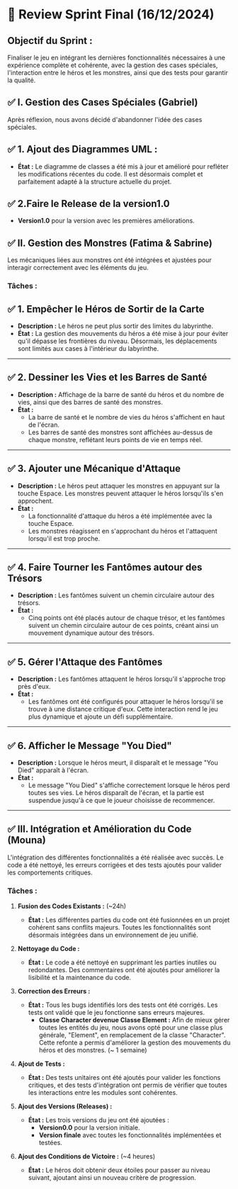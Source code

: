 # 🏁 **Review Sprint Final (16/12/2024)**  

## Objectif du Sprint :  
Finaliser le jeu en intégrant les dernières fonctionnalités nécessaires à une expérience complète et cohérente, avec la gestion des cases spéciales, l'interaction entre le héros et les monstres, ainsi que des tests pour garantir la qualité.


## ✅ **I. Gestion des Cases Spéciales (Gabriel)**  
Après réflexion, nous avons décidé d'abandonner l'idée des cases spéciales.

## ✅ **1. Ajout des Diagrammes UML :**  
   - **État :** Le diagramme de classes a été mis à jour et amélioré pour refléter les modifications récentes du code. Il est désormais complet et parfaitement adapté à la structure actuelle du projet.
## ✅ **2.Faire le Release de la version1.0**
- **Version1.0** pour la version avec les premières améliorations.  


## ✅ **II. Gestion des Monstres (Fatima & Sabrine)**  
Les mécaniques liées aux monstres ont été intégrées et ajustées pour interagir correctement avec les éléments du jeu.  

### Tâches :
## ✅ **1. Empêcher le Héros de Sortir de la Carte**  
   - **Description :** Le héros ne peut plus sortir des limites du labyrinthe.  
   - **État :** La gestion des mouvements du héros a été mise à jour pour éviter qu'il dépasse les frontières du niveau. Désormais, les déplacements sont limités aux cases à l'intérieur du labyrinthe.

---

## ✅ **2. Dessiner les Vies et les Barres de Santé**  
   - **Description :** Affichage de la barre de santé du héros et du nombre de vies, ainsi que des barres de santé des monstres.  
   - **État :**  
     - La barre de santé et le nombre de vies du héros s'affichent en haut de l'écran.  
     - Les barres de santé des monstres sont affichées au-dessus de chaque monstre, reflétant leurs points de vie en temps réel.

---

## ✅ **3. Ajouter une Mécanique d'Attaque**  
   - **Description :** Le héros peut attaquer les monstres en appuyant sur la touche Espace. Les monstres peuvent attaquer le héros lorsqu'ils s'en approchent.  
   - **État :**  
     - La fonctionnalité d'attaque du héros a été implémentée avec la touche Espace.  
     - Les monstres réagissent en s'approchant du héros et l'attaquent lorsqu'il est trop proche.

---

## ✅ **4. Faire Tourner les Fantômes autour des Trésors**  
   - **Description :** Les fantômes suivent un chemin circulaire autour des trésors.  
   - **État :**  
     - Cinq points ont été placés autour de chaque trésor, et les fantômes suivent un chemin circulaire autour de ces points, créant ainsi un mouvement dynamique autour des trésors.

---

## ✅ **5. Gérer l'Attaque des Fantômes**  
   - **Description :** Les fantômes attaquent le héros lorsqu'il s'approche trop près d'eux.  
   - **État :**  
     - Les fantômes ont été configurés pour attaquer le héros lorsqu'il se trouve à une distance critique d'eux. Cette interaction rend le jeu plus dynamique et ajoute un défi supplémentaire.

---

## ✅ **6. Afficher le Message "You Died"**  
   - **Description :** Lorsque le héros meurt, il disparaît et le message "You Died" apparaît à l'écran.  
   - **État :**  
     - Le message "You Died" s'affiche correctement lorsque le héros perd toutes ses vies. Le héros disparaît de l'écran, et la partie est suspendue jusqu'à ce que le joueur choisisse de recommencer.

---

## ✅ **III. Intégration et Amélioration du Code (Mouna)**  
L'intégration des différentes fonctionnalités a été réalisée avec succès. Le code a été nettoyé, les erreurs corrigées et des tests ajoutés pour valider les comportements critiques.  

### Tâches :
1. **Fusion des Codes Existants :**  (~24h)
   - **État :** Les différentes parties du code ont été fusionnées en un projet cohérent sans conflits majeurs. Toutes les fonctionnalités sont désormais intégrées dans un environnement de jeu unifié.

2. **Nettoyage du Code :**  
   - **État :** Le code a été nettoyé en supprimant les parties inutiles ou redondantes. Des commentaires ont été ajoutés pour améliorer la lisibilité et la maintenance du code.

3. **Correction des Erreurs :**  
   - **État :** Tous les bugs identifiés lors des tests ont été corrigés. Les tests ont validé que le jeu fonctionne sans erreurs majeures.  
     - **Classe Character devenue Classe Element :** Afin de mieux gérer toutes les entités du jeu, nous avons opté pour une classe plus générale, "Element", en remplacement de la classe "Character". Cette refonte a permis d'améliorer la gestion des mouvements du héros et des monstres. (~ 1 semaine)

4. **Ajout de Tests :**  
   - **État :** Des tests unitaires ont été ajoutés pour valider les fonctions critiques, et des tests d'intégration ont permis de vérifier que toutes les interactions entre les modules sont cohérentes.

5. **Ajout des Versions (Releases) :**  
   - **État :** Les trois versions du jeu ont été ajoutées :  
     - **Version0.0** pour la version initiale.  
     - **Version finale** avec toutes les fonctionnalités implémentées et testées.

6. **Ajout des Conditions de Victoire :**  (~4 heures)
   - **État :** Le héros doit obtenir deux étoiles pour passer au niveau suivant, ajoutant ainsi un nouveau critère de progression.



